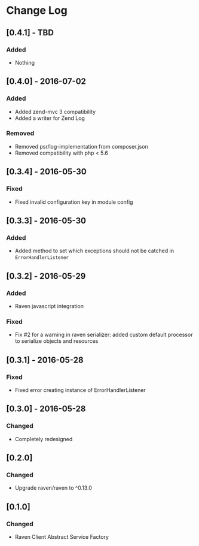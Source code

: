 # Change Log

## [0.4.1] - TBD
### Added
- Nothing

## [0.4.0] - 2016-07-02
### Added
- Added zend-mvc 3 compatibility
- Added a writer for Zend Log
### Removed
- Removed psr/log-implementation from composer.json
- Removed compatibility with php < 5.6

## [0.3.4] - 2016-05-30
### Fixed
- Fixed invalid configuration key in module config

## [0.3.3] - 2016-05-30
### Added
- Added method to set which exceptions should not be catched in `ErrorHandlerListener`

## [0.3.2] - 2016-05-29
### Added
- Raven javascript integration

### Fixed
- Fix #2 for a warning in raven serializer: added custom default processor to serialize objects and resources

## [0.3.1] - 2016-05-28
### Fixed
- Fixed error creating instance of ErrorHandlerListener

## [0.3.0] - 2016-05-28
### Changed
- Completely redesigned

## [0.2.0]
### Changed
- Upgrade raven/raven to ^0.13.0

## [0.1.0]
### Changed
- Raven Client Abstract Service Factory